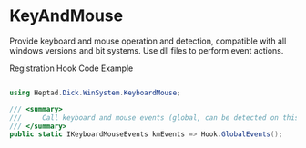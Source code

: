 # KeyAndMouse
Provide keyboard and mouse operation and detection, compatible with all windows versions and bit systems. Use dll files to perform event actions.

Registration Hook Code Example
```C#

using Heptad.Dick.WinSystem.KeyboardMouse;

/// <summary>
///     Call keyboard and mouse events (global, can be detected on this windows operating system)
/// </summary>
public static IKeyboardMouseEvents kmEvents => Hook.GlobalEvents();
